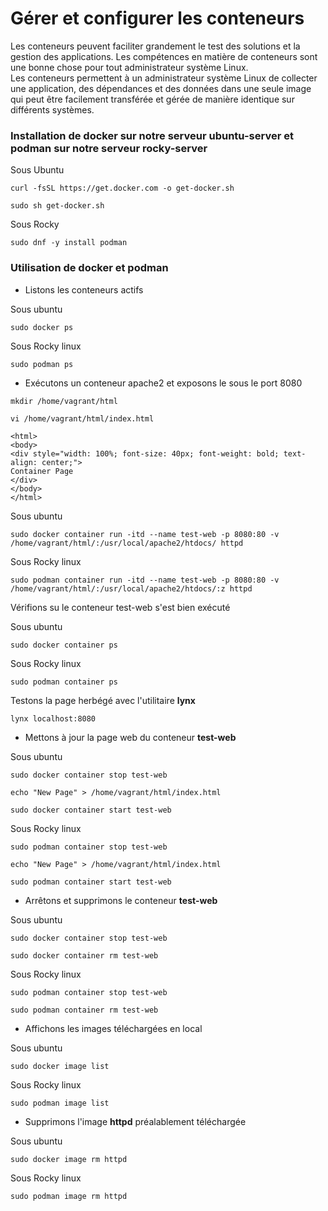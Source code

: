 # Gérer et configurer les conteneurs

Les conteneurs peuvent faciliter grandement le test des solutions et la gestion des applications. Les compétences en matière de conteneurs sont une bonne chose pour tout administrateur système Linux. <br>
Les conteneurs permettent à un administrateur système Linux de collecter une application, des dépendances et des données dans une seule image qui peut être facilement transférée et gérée de manière identique sur différents systèmes.

### Installation de docker sur notre serveur ubuntu-server et podman sur notre serveur rocky-server

Sous Ubuntu

```
curl -fsSL https://get.docker.com -o get-docker.sh
```

```
sudo sh get-docker.sh
```

Sous Rocky

```
sudo dnf -y install podman
```

### Utilisation de docker et podman

- Listons les conteneurs actifs

Sous ubuntu

```
sudo docker ps
```

Sous Rocky linux

```
sudo podman ps
```

- Exécutons un conteneur apache2 et exposons le sous le port 8080

```
mkdir /home/vagrant/html
```

```
vi /home/vagrant/html/index.html
```

```
<html>
<body>
<div style="width: 100%; font-size: 40px; font-weight: bold; text-align: center;">
Container Page
</div>
</body>
</html>
```

Sous ubuntu

```
sudo docker container run -itd --name test-web -p 8080:80 -v /home/vagrant/html/:/usr/local/apache2/htdocs/ httpd
```

Sous Rocky linux

```
sudo podman container run -itd --name test-web -p 8080:80 -v /home/vagrant/html/:/usr/local/apache2/htdocs/:z httpd
```

Vérifions su le conteneur test-web s'est bien exécuté

Sous ubuntu

```
sudo docker container ps
```

Sous Rocky linux

```
sudo podman container ps
```

Testons la page herbégé avec l'utilitaire **lynx**

```
lynx localhost:8080
```

- Mettons à jour la page web du conteneur **test-web**

Sous ubuntu

```
sudo docker container stop test-web
```

```
echo "New Page" > /home/vagrant/html/index.html
```

```
sudo docker container start test-web
```

Sous Rocky linux

```
sudo podman container stop test-web
```

```
echo "New Page" > /home/vagrant/html/index.html
```

```
sudo podman container start test-web
```

- Arrêtons et supprimons le conteneur **test-web**

Sous ubuntu

```
sudo docker container stop test-web
```

```
sudo docker container rm test-web
```

Sous Rocky linux

```
sudo podman container stop test-web
```

```
sudo podman container rm test-web
```

- Affichons les images téléchargées en local

Sous ubuntu

```
sudo docker image list
```

Sous Rocky linux

```
sudo podman image list
```

- Supprimons l'image **httpd** préalablement téléchargée

Sous ubuntu

```
sudo docker image rm httpd
```

Sous Rocky linux

```
sudo podman image rm httpd
```